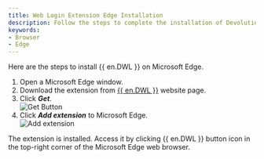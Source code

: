 ```yaml
---
title: Web Login Extension Edge Installation
description: Follow the steps to complete the installation of Devolutions Web Login in the Edge web browser. 
keywords:
- Browser
- Edge
---
```


Here are the steps to install {{ en.DWL }} on Microsoft Edge.

1. Open a Microsoft Edge window. 
1. Download the extension from [{{ en.DWL }}](https://devolutions.net/web-login) website page.
1. Click ***Get***.  
![Get Button](https://webdevolutions.azureedge.net/docs/en/kb/KB4809.png)  
1. Click ***Add extension*** to Microsoft Edge.  
![Add extension](https://webdevolutions.azureedge.net/docs/en/kb/KB4810.png)  

The extension is installed. Access it by clicking {{ en.DWL }} button icon in the top-right corner of the Microsoft Edge web browser.